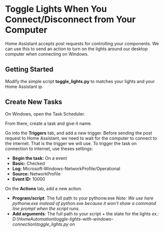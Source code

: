 # Toggle Lights When You Connect/Disconnect from Your Computer

Home Assistant accepts post requests for controlling your components.
We can use this to send an action to turn on the lights around our desktop computer when connecting on Windows.

## Getting Started

Modify the simple script **toggle_lights.py** to matches your lights and your Home Assistant ip.

## Create New Tasks

On Windows, open the Task Scheduler.

From there, create a task and give it name.

Go into the **Triggers** tab, and add a new trigger.
Before sending the post request to Home Assistant, we need to wait for the computer to connect to the internet. That is the trigger we will use.
To trigger the task on connection to internet, use theses settings:

- **Begin the task:** On a event
- **Basic:** Checked
- **Log:** Microsoft-Windows-NetworkProfile/Operational
- **Source:** NetworkProfile
- **Event ID:** 10000

On the **Actions** tab, add a new action.

- **Program/script**: The full path to your pythonw.exe
  _Note: We use here pythonw.exe instead of python.exe because it won't show a command line prompt when the script runs._
- **Add arguments**: The full path to your script + the state for the lights
  _ex.: D:\HomeAutomation\toggle-lights-with-windows-connection\toggle_lights.py on_
